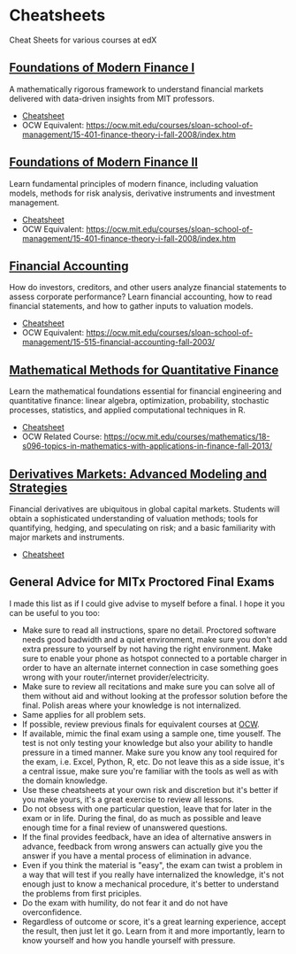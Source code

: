 # Cheatsheets

Cheat Sheets for various courses at edX

## [Foundations of Modern Finance I](https://www.edx.org/course/foundations-of-modern-finance-i)
A mathematically rigorous framework to understand financial markets delivered with data-driven insights from MIT professors.

* [Cheatsheet](15.415.1x/15.415.1x_finance_1.pdf)
* OCW Equivalent: https://ocw.mit.edu/courses/sloan-school-of-management/15-401-finance-theory-i-fall-2008/index.htm

## [Foundations of Modern Finance II](https://www.edx.org/course/foundations-of-modern-finance-ii)
Learn fundamental principles of modern finance, including valuation models, methods for risk analysis, derivative instruments and investment management.

* [Cheatsheet](15.415.2x/15.415.1x_finance_2.pdf)
* OCW Equivalent: https://ocw.mit.edu/courses/sloan-school-of-management/15-401-finance-theory-i-fall-2008/index.htm

## [Financial Accounting](https://www.edx.org/course/finance-accounting)
How do investors, creditors, and other users analyze financial statements to assess corporate performance? Learn financial accounting, how to read financial statements, and how to gather inputs to valuation models.

* [Cheatsheet](15.516x/15.516x_financial_accounting.pdf)
* OCW Equivalent: https://ocw.mit.edu/courses/sloan-school-of-management/15-515-financial-accounting-fall-2003/

## [Mathematical Methods for Quantitative Finance](https://www.edx.org/course/mathematical-methods-for-quantitative-finance)
Learn the mathematical foundations essential for financial engineering and quantitative finance: linear algebra, optimization, probability, stochastic processes, statistics, and applied computational techniques in R.

* [Cheatsheet](15.455x/15.455x_math_methods_for_quant_finance.pdf)
* OCW Related Course: https://ocw.mit.edu/courses/mathematics/18-s096-topics-in-mathematics-with-applications-in-finance-fall-2013/


## [Derivatives Markets: Advanced Modeling and Strategies](https://www.edx.org/course/derivatives-markets-advanced-modeling-and-strategies)
Financial derivatives are ubiquitous in global capital markets. Students will obtain a sophisticated understanding of valuation methods; tools for quantifying, hedging, and speculating on risk; and a basic familiarity with major markets and instruments.

* [Cheatsheet](15.453x/15.453x_derivatives_markets.pdf)

## General Advice for MITx Proctored Final Exams

I made this list as if I could give advise to myself before a final. I hope it you can be useful to you too:

* Make sure to read all instructions, spare no detail. Proctored software needs good badwidth and a quiet environment, make sure you don't add extra pressure to yourself by not having the right environment.  Make sure to enable your phone as hotspot connected to a portable charger in order to have an alternate internet connection in case something goes wrong with your router/internet provider/electricity.
* Make sure to review all recitations and make sure you can solve all of them without aid and without looking at the professor solution before the final. Polish areas where your knowledge is not internalized.
* Same applies for all problem sets.
* If possible, review previous finals for equivalent courses at [OCW](https://ocw.mit.edu/).
* If available, mimic the final exam using a sample one, time youself.  The test is not only testing your knowledge but also your ability to handle pressure in a timed manner. Make sure you know any tool required for the exam, i.e. Excel, Python, R, etc. Do not leave this as a side issue, it's a central issue, make sure you're familiar with the tools as well as with the domain knowledge.
* Use these cheatsheets at your own risk and discretion but it's better if you make yours, it's a great exercise to review all lessons.
* Do not obsess with one particular question, leave that for later in the exam or in life. During the final, do as much as possible and leave enough time for a final review of unanswered questions.
* If the final provides feedback, have an idea of alternative answers in advance, feedback from wrong answers can actually give you the answer if you have a mental process of elimination in advance.
* Even if you think the material is "easy", the exam can twist a problem in a way that will test if you really have internalized the knowledge, it's not enough just to know a mechanical procedure, it's better to understand the problems from first priciples.
* Do the exam with humility, do not fear it and do not have overconfidence.
* Regardless of outcome or score, it's a great learning experience, accept the result, then just let it go. Learn from it and more importantly, learn to know yourself and how you handle yourself with pressure.